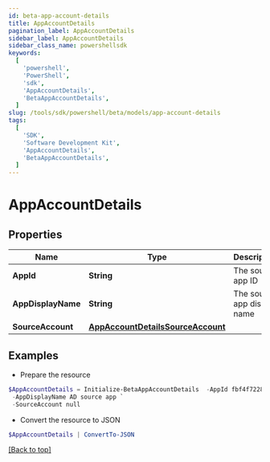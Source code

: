 ```yaml
---
id: beta-app-account-details
title: AppAccountDetails
pagination_label: AppAccountDetails
sidebar_label: AppAccountDetails
sidebar_class_name: powershellsdk
keywords:
  [
    'powershell',
    'PowerShell',
    'sdk',
    'AppAccountDetails',
    'BetaAppAccountDetails',
  ]
slug: /tools/sdk/powershell/beta/models/app-account-details
tags:
  [
    'SDK',
    'Software Development Kit',
    'AppAccountDetails',
    'BetaAppAccountDetails',
  ]
---
```


# AppAccountDetails

## Properties

| Name | Type | Description | Notes |
| --- | --- | --- | --- |
| **AppId** | **String** | The source app ID | [optional] |
| **AppDisplayName** | **String** | The source app display name | [optional] |
| **SourceAccount** | [**AppAccountDetailsSourceAccount**](app-account-details-source-account) |  | [optional] |

## Examples

- Prepare the resource

```powershell
$AppAccountDetails = Initialize-BetaAppAccountDetails  -AppId fbf4f72280304f1a8bc808fc2a3bcf7b `
 -AppDisplayName AD source app `
 -SourceAccount null
```

- Convert the resource to JSON

```powershell
$AppAccountDetails | ConvertTo-JSON
```

[[Back to top]](#)
